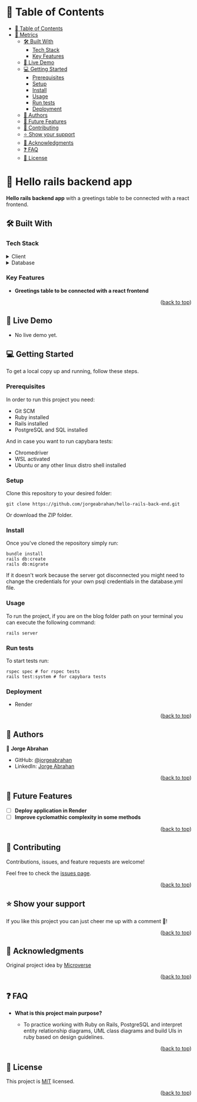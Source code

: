 <a name="readme-top"></a>

# 📗 Table of Contents

- [📗 Table of Contents](#-table-of-contents)
- [📖 Metrics ](#-metrics-)
  - [🛠 Built With ](#-built-with-)
    - [Tech Stack ](#tech-stack-)
    - [Key Features ](#key-features-)
  - [🚀 Live Demo ](#live-demo)
  - [💻 Getting Started ](#-getting-started-)
    - [Prerequisites](#prerequisites)
    - [Setup](#setup)
    - [Install](#install)
    - [Usage](#usage)
    - [Run tests](#run-tests)
    - [Deployment](#deployment)
  - [👥 Authors ](#-authors-)
  - [🔭 Future Features ](#-future-features-)
  - [🤝 Contributing ](#-contributing-)
  - [⭐️ Show your support ](#️-show-your-support-)
  - [🙏 Acknowledgments ](#-acknowledgments-)
  - [❓ FAQ ](#-faq-)
  - [📝 License ](#-license-)

# 📖 Hello rails backend app <a name="about-project"></a>

**Hello rails backend app** with a greetings table to be connected with a react frontend.

## 🛠 Built With <a name="built-with"></a>

### Tech Stack <a name="tech-stack"></a>

<details>
  <summary>Client</summary>
  <ul>
    <li><a href="https://guides.rubyonrails.org/index.html">Ruby on Rails</a></li>
    <li><a href="https://react.dev/">React</a></li>
  </ul>
</details>

<details>
  <summary>Database</summary>
  <ul>
    <li><a href="https://www.postgresql.org/docs/">PostgreSQL</a></li>
  </ul>
</details>

### Key Features <a name="key-features"></a>

- **Greetings table to be connected with a react frontend**

<p align="right">(<a href="#readme-top">back to top</a>)</p>

## 🚀 Live Demo <a name="live-demo"></a>

- No live demo yet.

## 💻 Getting Started <a name="getting-started"></a>

To get a local copy up and running, follow these steps.

### Prerequisites

In order to run this project you need:

- Git SCM
- Ruby installed
- Rails installed
- PostgreSQL and SQL installed

And in case you want to run capybara tests:

- Chromedriver
- WSL activated
- Ubuntu or any other linux distro shell installed

### Setup

Clone this repository to your desired folder:

```
git clone https://github.com/jorgeabrahan/hello-rails-back-end.git
```

Or download the ZIP folder.

### Install

Once you've cloned the repository simply run:

```
bundle install
rails db:create
rails db:migrate
```

If it doesn't work because the server got disconnected you might need to change the credentials for your own psql credentials in the database.yml file.

### Usage

To run the project, if you are on the blog folder path on your terminal you can execute the following command:

```
rails server
```

### Run tests

To start tests run:

```
rspec spec # for rspec tests
rails test:system # for capybara tests
```

### Deployment

- Render

<p align="right">(<a href="#readme-top">back to top</a>)</p>

## 👥 Authors <a name="authors"></a>

👤 **Jorge Abrahan**

- GitHub: [@jorgeabrahan](https://github.com/jorgeabrahan)
- LinkedIn: [Jorge Abrahan](https://www.linkedin.com/in/jorge-siguenza/?locale=en_US)

<p align="right">(<a href="#readme-top">back to top</a>)</p>

## 🔭 Future Features <a name="future-features"></a>

- [ ] **Deploy application in Render**
- [ ] **Improve cyclomathic complexity in some methods**

<p align="right">(<a href="#readme-top">back to top</a>)</p>

## 🤝 Contributing <a name="contributing"></a>

Contributions, issues, and feature requests are welcome!

Feel free to check the [issues page](../../issues/).

<p align="right">(<a href="#readme-top">back to top</a>)</p>

## ⭐️ Show your support <a name="support"></a>

If you like this project you can just cheer me up with a comment 🙂!

<p align="right">(<a href="#readme-top">back to top</a>)</p>

## 🙏 Acknowledgments <a name="acknowledgements"></a>

Original project idea by [Microverse](https://www.microverse.org/)

<p align="right">(<a href="#readme-top">back to top</a>)</p>

## ❓ FAQ <a name="faq"></a>

- **What is this project main purpose?**

  - To practice working with Ruby on Rails, PostgreSQL and interpret entity relationship diagrams, UML class diagrams and build UIs in ruby based on design guidelines.

<p align="right">(<a href="#readme-top">back to top</a>)</p>

## 📝 License <a name="license"></a>

This project is [MIT](./LICENSE) licensed.

<p align="right">(<a href="#readme-top">back to top</a>)</p>
